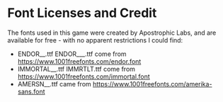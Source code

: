 # Font Licenses and Credit

The fonts used in this game were created by Apostrophic Labs, and are available for free - with no apparent restrictions I could find:
- ENDOR__.ttf ENDOR___.ttf come from https://www.1001freefonts.com/endor.font
- IMMORTAL__.ttf IMMRTLT.ttf come from https://www.1001freefonts.com/immortal.font
- AMERSN__.ttf came from https://www.1001freefonts.com/amerika-sans.font

